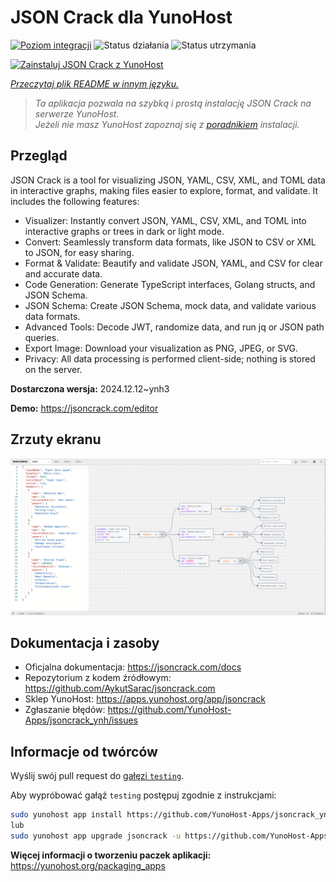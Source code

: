 <!--
To README zostało automatycznie wygenerowane przez <https://github.com/YunoHost/apps/tree/master/tools/readme_generator>
Nie powinno być ono edytowane ręcznie.
-->

# JSON Crack dla YunoHost

[![Poziom integracji](https://apps.yunohost.org/badge/integration/jsoncrack)](https://ci-apps.yunohost.org/ci/apps/jsoncrack/)
![Status działania](https://apps.yunohost.org/badge/state/jsoncrack)
![Status utrzymania](https://apps.yunohost.org/badge/maintained/jsoncrack)

[![Zainstaluj JSON Crack z YunoHost](https://install-app.yunohost.org/install-with-yunohost.svg)](https://install-app.yunohost.org/?app=jsoncrack)

*[Przeczytaj plik README w innym języku.](./ALL_README.md)*

> *Ta aplikacja pozwala na szybką i prostą instalację JSON Crack na serwerze YunoHost.*  
> *Jeżeli nie masz YunoHost zapoznaj się z [poradnikiem](https://yunohost.org/install) instalacji.*

## Przegląd

JSON Crack is a tool for visualizing JSON, YAML, CSV, XML, and TOML data in interactive graphs, making files easier to explore, format, and validate. It includes the following features:
- Visualizer: Instantly convert JSON, YAML, CSV, XML, and TOML into interactive graphs or trees in dark or light mode.
- Convert: Seamlessly transform data formats, like JSON to CSV or XML to JSON, for easy sharing.
- Format & Validate: Beautify and validate JSON, YAML, and CSV for clear and accurate data.
- Code Generation: Generate TypeScript interfaces, Golang structs, and JSON Schema.
- JSON Schema: Create JSON Schema, mock data, and validate various data formats.
- Advanced Tools: Decode JWT, randomize data, and run jq or JSON path queries.
- Export Image: Download your visualization as PNG, JPEG, or SVG.
- Privacy: All data processing is performed client-side; nothing is stored on the server.


**Dostarczona wersja:** 2024.12.12~ynh3

**Demo:** <https://jsoncrack.com/editor>

## Zrzuty ekranu

![Zrzut ekranu z JSON Crack](./doc/screenshots/jsoncrack.png)

## Dokumentacja i zasoby

- Oficjalna dokumentacja: <https://jsoncrack.com/docs>
- Repozytorium z kodem źródłowym: <https://github.com/AykutSarac/jsoncrack.com>
- Sklep YunoHost: <https://apps.yunohost.org/app/jsoncrack>
- Zgłaszanie błędów: <https://github.com/YunoHost-Apps/jsoncrack_ynh/issues>

## Informacje od twórców

Wyślij swój pull request do [gałęzi `testing`](https://github.com/YunoHost-Apps/jsoncrack_ynh/tree/testing).

Aby wypróbować gałąź `testing` postępuj zgodnie z instrukcjami:

```bash
sudo yunohost app install https://github.com/YunoHost-Apps/jsoncrack_ynh/tree/testing --debug
lub
sudo yunohost app upgrade jsoncrack -u https://github.com/YunoHost-Apps/jsoncrack_ynh/tree/testing --debug
```

**Więcej informacji o tworzeniu paczek aplikacji:** <https://yunohost.org/packaging_apps>
